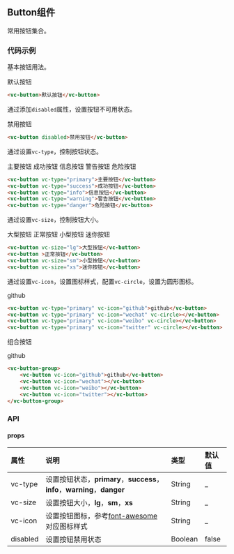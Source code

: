 <script>
    
    import vcDemo from 'sitecomponent/demo'

    export default {

        components: {

            vcDemo
        }
    }
</script>

## Button组件

常用按钮集合。

### 代码示例

基本按钮用法。

<vc-demo>

<div slot="example">
<vc-button>默认按钮</vc-button>
</div>

```html
<vc-button>默认按钮</vc-button>
```

</vc-demo>

通过添加`disabled`属性，设置按钮不可用状态。

<vc-demo>

<div slot="example">
<vc-button disabled>禁用按钮</vc-button>
</div>

```html
<vc-button disabled>禁用按钮</vc-button>
```
    
</vc-demo>

通过设置`vc-type`，控制按钮状态。

<vc-demo>

<div slot="example">
<vc-button vc-type="primary">主要按钮</vc-button>
<vc-button vc-type="success">成功按钮</vc-button>
<vc-button vc-type="info">信息按钮</vc-button>
<vc-button vc-type="warning">警告按钮</vc-button>
<vc-button vc-type="danger">危险按钮</vc-button>
</div>

```html
<vc-button vc-type="primary">主要按钮</vc-button>
<vc-button vc-type="success">成功按钮</vc-button>
<vc-button vc-type="info">信息按钮</vc-button>
<vc-button vc-type="warning">警告按钮</vc-button>
<vc-button vc-type="danger">危险按钮</vc-button>
```

</vc-demo>

通过设置`vc-size`，控制按钮大小。

<vc-demo>

<div slot="example">
<vc-button vc-size="lg">大型按钮</vc-button>
<vc-button >正常按钮</vc-button>
<vc-button vc-size="sm">小型按钮</vc-button>
<vc-button vc-size="xs">迷你按钮</vc-button>
</div>

```html
<vc-button vc-size="lg">大型按钮</vc-button>
<vc-button >正常按钮</vc-button>
<vc-button vc-size="sm">小型按钮</vc-button>
<vc-button vc-size="xs">迷你按钮</vc-button>
```

</vc-demo>

通过设置`vc-icon`，设置图标样式，配置`vc-circle`，设置为圆形图标。

<vc-demo> 

<div slot="example">
<vc-button vc-type="primary" vc-icon="github">github</vc-button>
<vc-button vc-type="primary" vc-icon="wechat" vc-circle></vc-button>
<vc-button vc-type="primary" vc-icon="weibo" vc-circle></vc-button>
<vc-button vc-type="primary" vc-icon="twitter" vc-circle></vc-button>
</div>

```html
<vc-button vc-type="primary" vc-icon="github">github</vc-button>
<vc-button vc-type="primary" vc-icon="wechat" vc-circle></vc-button>
<vc-button vc-type="primary" vc-icon="weibo" vc-circle></vc-button>
<vc-button vc-type="primary" vc-icon="twitter" vc-circle></vc-button>
```

</vc-demo>

组合按钮

<vc-demo> 

<div slot="example">
<vc-button-group>
    <vc-button vc-icon="github">github</vc-button>
    <vc-button vc-icon="pencil"></vc-button>
    <vc-button vc-icon="share-alt"></vc-button>
    <vc-button vc-icon="trash"></vc-button>
</vc-button-group>
</div>

```html
<vc-button-group>
    <vc-button vc-icon="github">github</vc-button>
    <vc-button vc-icon="wechat"></vc-button>
    <vc-button vc-icon="weibo"></vc-button>
    <vc-button vc-icon="twitter"></vc-button>
</vc-button-group>
```

</vc-demo>

### API

#### props

|属性|说明|类型|默认值|
|:---|:---|:---|:---|
|vc-type|设置按钮状态，**primary**，**success**，**info**，**warning**，**danger**|String|_|
|vc-size|设置按钮大小，**lg**，**sm**，**xs**|String|_|
|vc-icon|设置按钮图标，参考[font-awesome](http://fontawesome.io/icons/)对应图标样式|String|_|
|disabled|设置按钮禁用状态|Boolean|false|

